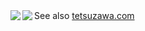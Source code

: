 <div>
<a href="https://github.com/anuraghazra/github-readme-stats">
    <img align="left" src="https://github-readme-stats.vercel.app/api?username=tetsuzawa&count_private=true&show_icons=true" />
  </a>
  <a href="https://github.com/anuraghazra/github-readme-stats">
    <img align="left" src="https://github-readme-stats.vercel.app/api/top-langs/?username=tetsuzawa" />
  </a>
</div>

<div>
  See also <a href="https://tetsuzawa.com">tetsuzawa.com</a>
</div>
